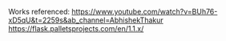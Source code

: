 Works referenced:
https://www.youtube.com/watch?v=BUh76-xD5qU&t=2259s&ab_channel=AbhishekThakur
https://flask.palletsprojects.com/en/1.1.x/